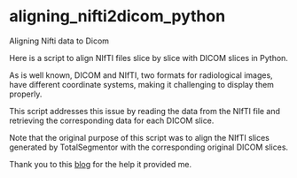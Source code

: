 # aligning_nifti2dicom_python
Aligning Nifti data to Dicom

Here is a script to align NIfTI files slice by slice with DICOM slices in Python.

As is well known, DICOM and NIfTI, two formats for radiological images, have different coordinate systems, making it challenging to display them properly. 

This script addresses this issue by reading the data from the NIfTI file and retrieving the corresponding data for each DICOM slice. 

Note that the original purpose of this script was to align the NIfTI slices generated by TotalSegmentor with the corresponding original DICOM slices.

Thank you to this [blog](https://github.com/lzhang30/aligning_nifti2dicom_python/) for the help it provided me.
